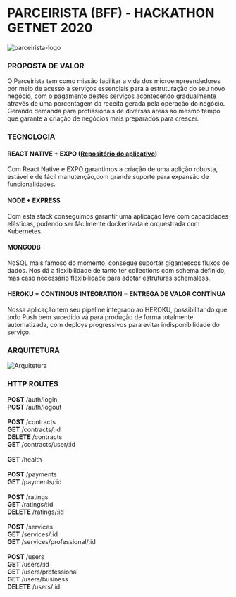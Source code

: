 # PARCEIRISTA (BFF) - HACKATHON GETNET 2020
![parceirista-logo](https://user-images.githubusercontent.com/11720000/95804671-c0fa5580-0cd9-11eb-87bb-d8f2ff0af5f0.png)

### PROPOSTA DE VALOR
O Parceirista tem como missão facilitar a vida dos microempreendedores por meio de acesso a serviços essenciais para a estruturação do seu novo negócio, com o pagamento destes serviços acontecendo gradualmente através de uma porcentagem da receita gerada pela operação do negócio. 
Gerando demanda para profissionais de diversas áreas ao mesmo tempo que garante a criação de negócios mais preparados para crescer.

### TECNOLOGIA
#### REACT NATIVE + EXPO ([Repositório do aplicativo](https://github.com/victorlss/parceirista-app))
Com React Native e EXPO garantimos a criação de uma aplição robusta, estável e de fácil manutenção,com grande suporte para expansão de funcionalidades.
#### NODE + EXPRESS
Com esta stack conseguimos garantir uma aplicação leve com capacidades elásticas, podendo ser fácilmente dockerizada e orquestrada com Kubernetes.
#### MONGODB
NoSQL mais famoso do momento, consegue suportar gigantescos fluxos de dados. Nos dá a flexibilidade de tanto ter collections com schema definido, mas caso necessário flexibilidade para adotar estruturas schemaless.
#### HEROKU + CONTINOUS INTEGRATION = ENTREGA DE VALOR CONTÍNUA
Nossa aplicação tem seu pipeline integrado ao HEROKU, possibilitando que todo Push bem sucedido vá para produção de forma totalmente automatizada, com deploys progressivos para evitar indisponibilidade do serviço.

### ARQUITETURA
![Arquitetura](https://user-images.githubusercontent.com/11720000/95804478-2732a880-0cd9-11eb-9f6e-3e2a72a963bc.png)

### HTTP ROUTES

<b>POST</b> /auth/login<br />
<b>POST</b> /auth/logout<br />
<br />
<b>POST</b> /contracts<br />
<b>GET</b> /contracts/:id<br />
<b>DELETE</b> /contracts<br />
<b>GET</b> /contracts/user/:id<br />
<br />
<b>GET</b> /health<br />
<br />
<b>POST</b> /payments<br />
<b>GET</b> /payments/:id<br />
<br />
<b>POST</b> /ratings<br />
<b>GET</b> /ratings/:id<br />
<b>DELETE</b> /ratings/:id<br />
<br />
<b>POST</b> /services<br />
<b>GET</b> /services/:id<br />
<b>GET</b> /services/professional/:id<br />
<br />
<b>POST</b> /users<br />
<b>GET</b> /users/:id<br />
<b>GET</b> /users/professional<br />
<b>GET</b> /users/business<br />
<b>DELETE</b> /users/:id<br />
